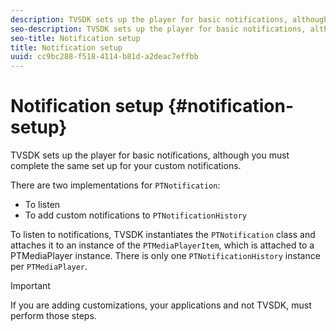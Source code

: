 ```yaml
---
description: TVSDK sets up the player for basic notifications, although you must complete the same set up for your custom notifications.
seo-description: TVSDK sets up the player for basic notifications, although you must complete the same set up for your custom notifications.
seo-title: Notification setup
title: Notification setup
uuid: cc9bc288-f518-4114-b81d-a2deac7effbb
---
```


# Notification setup {#notification-setup}

TVSDK sets up the player for basic notifications, although you must complete the same set up for your custom notifications.

There are two implementations for `PTNotification`:

* To listen 
* To add custom notifications to `PTNotificationHistory`

To listen to notifications, TVSDK instantiates the `PTNotification` class and attaches it to an instance of the `PTMediaPlayerItem`, which is attached to a PTMediaPlayer instance. There is only one `PTNotificationHistory` instance per `PTMediaPlayer`.

>[!IMPORTANT]
>
>If you are adding customizations, your applications and not TVSDK, must perform those steps.